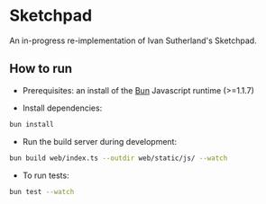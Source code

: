 # Sketchpad

An in-progress re-implementation of Ivan Sutherland's Sketchpad.

## How to run

- Prerequisites: an install of the [Bun](https://bun.sh/) Javascript runtime (>=1.1.7)

- Install dependencies:

```sh
bun install
```

- Run the build server during development:

```sh
bun build web/index.ts --outdir web/static/js/ --watch
```

- To run tests:

```sh
bun test --watch
```

